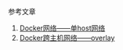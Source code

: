 参考文章

1. [Docker网络——单host网络](https://www.jianshu.com/p/3d3bdffdcab4)
2. [Docker跨主机网络——overlay](https://www.jianshu.com/p/3eb7448adea0)

